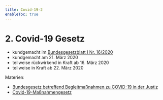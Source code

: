 ```yaml
---
title: Covid-19-2
enableToc: true
---
```


# 2. Covid-19 Gesetz

* kundgemacht im [Bundesgesetzblatt I Nr. 16/2020](https://www.ris.bka.gv.at/eli/bgbl/I/2020/16)
* kundgemacht am 21. März 2020
* teilweise rückwirkend in Kraft ab 16. März 2020
* teilweise in Kraft ab 22. März 2020

Materien:
* [Bundesgesetz betreffend Begleitmaßnahmen zu COVID-19 in der Justiz](Justiz)
* [Covid-19-Maßnahmengesetz](Maßnahmen)
